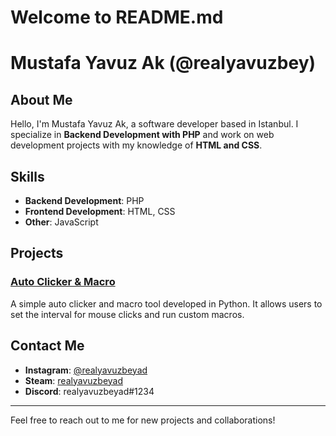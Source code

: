 # Welcome to README.md
# Mustafa Yavuz Ak (@realyavuzbey)

## About Me

Hello, I'm Mustafa Yavuz Ak, a software developer based in Istanbul. I specialize in **Backend Development with PHP** and work on web development projects with my knowledge of **HTML and CSS**.

## Skills

- **Backend Development**: PHP
- **Frontend Development**: HTML, CSS
- **Other**: JavaScript

## Projects

### [Auto Clicker & Macro](https://github.com/realyavuzbeyad/auto-clicker-macro)
A simple auto clicker and macro tool developed in Python. It allows users to set the interval for mouse clicks and run custom macros.

## Contact Me

- **Instagram**: [@realyavuzbeyad](https://www.instagram.com/realyavuzbeyad)
- **Steam**: [realyavuzbeyad](https://steamcommunity.com/id/realyavuzbeyad)
- **Discord**: realyavuzbeyad#1234

---

Feel free to reach out to me for new projects and collaborations!
